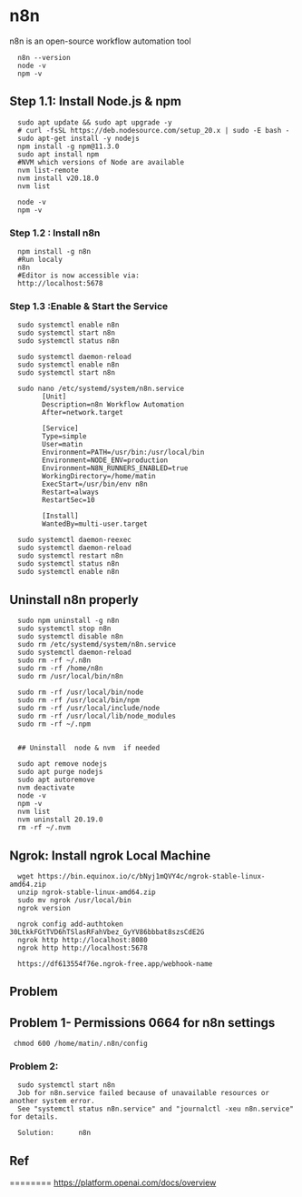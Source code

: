 # n8n
n8n is an open-source workflow automation tool

      n8n --version
      node -v
      npm -v


## Step 1.1: Install Node.js & npm

      sudo apt update && sudo apt upgrade -y 
      # curl -fsSL https://deb.nodesource.com/setup_20.x | sudo -E bash -
      sudo apt-get install -y nodejs
      npm install -g npm@11.3.0
      sudo apt install npm
      #NVM which versions of Node are available
      nvm list-remote
      nvm install v20.18.0
      nvm list
      
      node -v
      npm -v

### Step 1.2 : Install  n8n 

      npm install -g n8n
      #Run localy
      n8n      
      #Editor is now accessible via:
      http://localhost:5678   
      

### Step 1.3 :Enable & Start the Service
      sudo systemctl enable n8n
      sudo systemctl start n8n
      sudo systemctl status n8n

      sudo systemctl daemon-reload
      sudo systemctl enable n8n
      sudo systemctl start n8n

      sudo nano /etc/systemd/system/n8n.service
            [Unit]
            Description=n8n Workflow Automation
            After=network.target
            
            [Service]
            Type=simple
            User=matin
            Environment=PATH=/usr/bin:/usr/local/bin
            Environment=NODE_ENV=production
            Environment=N8N_RUNNERS_ENABLED=true
            WorkingDirectory=/home/matin
            ExecStart=/usr/bin/env n8n
            Restart=always
            RestartSec=10
            
            [Install]
            WantedBy=multi-user.target

      sudo systemctl daemon-reexec
      sudo systemctl daemon-reload
      sudo systemctl restart n8n
      sudo systemctl status n8n
      sudo systemctl enable n8n

  



## Uninstall  n8n properly
      sudo npm uninstall -g n8n
      sudo systemctl stop n8n
      sudo systemctl disable n8n
      sudo rm /etc/systemd/system/n8n.service
      sudo systemctl daemon-reload
      sudo rm -rf ~/.n8n
      sudo rm -rf /home/n8n
      sudo rm /usr/local/bin/n8n

      sudo rm -rf /usr/local/bin/node
      sudo rm -rf /usr/local/bin/npm
      sudo rm -rf /usr/local/include/node
      sudo rm -rf /usr/local/lib/node_modules
      sudo rm -rf ~/.npm

      
      ## Uninstall  node & nvm  if needed
      
      sudo apt remove nodejs
      sudo apt purge nodejs
      sudo apt autoremove
      nvm deactivate
      node -v
      npm -v
      nvm list
      nvm uninstall 20.19.0
      rm -rf ~/.nvm


## Ngrok: Install ngrok Local Machine

      wget https://bin.equinox.io/c/bNyj1mQVY4c/ngrok-stable-linux-amd64.zip
      unzip ngrok-stable-linux-amd64.zip
      sudo mv ngrok /usr/local/bin      
      ngrok version    
      
      ngrok config add-authtoken 30LtkkFGtTVD6hTSlasRFahVbez_GyYV86bbbat8szsCdE2G
      ngrok http http://localhost:8080
      ngrok http http://localhost:5678            
      
      https://df613554f76e.ngrok-free.app/webhook-name

      
      
## Problem 
      
## Problem 1- Permissions 0664 for n8n settings
     chmod 600 /home/matin/.n8n/config
 

### Problem 2:
      sudo systemctl start n8n
      Job for n8n.service failed because of unavailable resources or another system error.
      See "systemctl status n8n.service" and "journalctl -xeu n8n.service" for details.

      Solution:      n8n

      

## Ref
========
https://platform.openai.com/docs/overview
